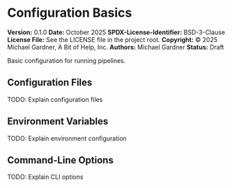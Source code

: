 # Configuration Basics

**Version:** 0.1.0
**Date:** October 2025
**SPDX-License-Identifier:** BSD-3-Clause
**License File:** See the LICENSE file in the project root.
**Copyright:** © 2025 Michael Gardner, A Bit of Help, Inc.
**Authors:** Michael Gardner
**Status:** Draft

Basic configuration for running pipelines.

## Configuration Files

TODO: Explain configuration files

## Environment Variables

TODO: Explain environment configuration

## Command-Line Options

TODO: Explain CLI options
